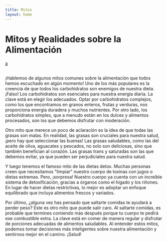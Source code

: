```yaml
---
title: Mitos
layout: home
---
```


# **Mitos y Realidades sobre la Alimentación**

 [a](https://encrypted-tbn0.gstatic.com/images?q=tbn:ANd9GcQI01Laz4kPfS92syIhMK7u2SVg7QC4vF1gQg&s)
##
¡Hablemos de algunos mitos comunes sobre la alimentación que todos hemos escuchado en algún momento! Uno de los más populares es la creencia de que todos los carbohidratos son enemigos de nuestra dieta. ¡Falso! Los carbohidratos son esenciales para nuestra energía diaria. La clave está en elegir los adecuados. Optar por carbohidratos complejos, como los que encontramos en granos enteros, frutas y verduras, nos proporciona energía duradera y muchos nutrientes. Por otro lado, los carbohidratos simples, que a menudo están en los dulces y alimentos procesados, son los que debemos disfrutar con moderación.

Otro mito que merece un poco de aclaración es la idea de que todas las grasas son malas. En realidad, las grasas son cruciales para nuestra salud, ¡pero hay que seleccionar las buenas! Las grasas saludables, como las del aceite de oliva, aguacates y pescados, no solo son deliciosas, sino que también benefician al corazón. Las grasas trans y saturadas son las que debemos evitar, ya que pueden ser perjudiciales para nuestra salud.

Y luego tenemos el famoso mito de las dietas detox. Muchas personas creen que necesitamos "limpiar" nuestro cuerpo de toxinas con jugos o dietas extremas. Pero, ¡sorpresa! Nuestro cuerpo ya cuenta con un increíble sistema de detoxificación, gracias a órganos como el hígado y los riñones. En lugar de hacer dietas restrictivas, lo mejor es adoptar un enfoque equilibrado que incluya alimentos frescos y variados.

Por último, ¿alguna vez has pensado que saltarte comidas te ayudará a perder peso? Este es otro mito que puede salir caro. Al saltarte comidas, es probable que termines comiendo más después porque tu cuerpo te pedirá ese combustible extra. La clave está en comer de manera regular y disfrutar de porciones adecuadas de alimentos saludables. Al entender estos mitos, podemos tomar decisiones más inteligentes sobre nuestra alimentación y sentirnos mejor en el camino. ¡Salud!
